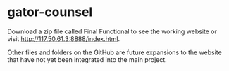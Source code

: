# gator-counsel

Download a zip file called Final Functional to see the working website or visit http://117.50.61.3:8888/index.html.

Other files and folders on the GitHub are future expansions to the website that have not yet been integrated into the main project. 

